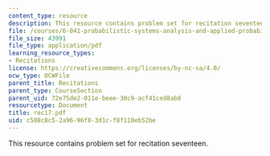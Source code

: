 ```yaml
---
content_type: resource
description: This resource contains problem set for recitation seventeen.
file: /courses/6-041-probabilistic-systems-analysis-and-applied-probability-spring-2006/c508c8c52a9696f83d1cf8f110eb52be_rec17.pdf
file_size: 43991
file_type: application/pdf
learning_resource_types:
- Recitations
license: https://creativecommons.org/licenses/by-nc-sa/4.0/
ocw_type: OCWFile
parent_title: Recitations
parent_type: CourseSection
parent_uid: 72e75de2-011e-beee-30c9-acf41ced8ab8
resourcetype: Document
title: rec17.pdf
uid: c508c8c5-2a96-96f8-3d1c-f8f110eb52be
---
```

This resource contains problem set for recitation seventeen.